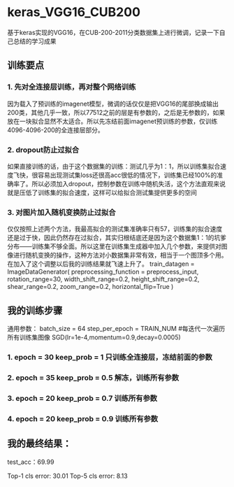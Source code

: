 # keras_VGG16_CUB200

基于keras实现的VGG16，在CUB-200-2011分类数据集上进行微调，记录一下自己总结的学习成果

## 训练要点
### 1. 先对全连接层训练，再对整个网络训练
因为载入了预训练的imagenet模型，微调的话仅仅是把VGG16的尾部换成输出200类，其他几乎一致，所以7*7*512之前的层是有参数的，之后是无参数的，如果放在一块拟合显然不太适合。所以先冻结前面imagenet预训练的参数，仅训练4096-4096-200的全连接层部分。
### 2. dropout防止过拟合
如果直接训练的话，由于这个数据集的训练：测试几乎为1：1，所以训练集拟合速度飞快，很容易出现测试集loss还很高acc很低的情况下，训练集已经100%的准确率了。所以必须加入dropout，控制参数在训练中随机失活，这个方法直观来说就是压低了训练集的拟合速度，这样可以给拟合测试集提供更多的空间
### 3. 对图片加入随机变换防止过拟合
仅仅按照上述两个方法，我最高拟合的测试集准确率只有57，训练集的拟合速度还是过于快，因此仍然存在过拟合，其实归根结底还是因为这个数据集1：1的坑爹分布——训练集不够全面。所以这里在训练集生成器中加入几个参数，来提供对图像进行随机变换的操作，这种方法对小数据集非常有效，相当于一个图顶多个用。在加入了这个调整以后我的训练结果就飞速上升了。
train_datagen = ImageDataGenerator(
        preprocessing_function = preprocess_input,
        rotation_range=30,
        width_shift_range=0.2,
        height_shift_range=0.2,
        shear_range=0.2,
        zoom_range=0.2,
        horizontal_flip=True
    )

## 我的训练步骤
通用参数：
batch_size = 64
step_per_epoch = TRAIN_NUM    #每迭代一次遍历所有训练集图像
SGD(lr=1e-4,momentum=0.9,decay=0.0005)
### 1. epoch = 30 keep_prob = 1 只训练全连接层，冻结前面的参数
### 2. epoch = 35 keep_prob = 0.5 解冻，训练所有参数
### 3. epoch = 20 keep_prob = 0.7 训练所有参数
### 4. epoch = 20 keep_prob = 0.9 训练所有参数

## 我的最终结果：
test_acc：69.99

Top-1 cls error: 30.01
Top-5 cls error:  8.13
